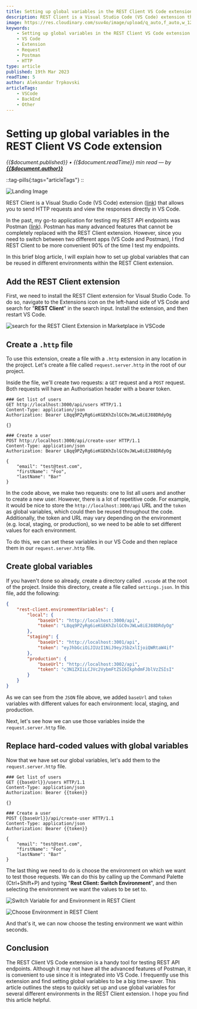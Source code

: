 ```yaml
---
title: Setting up global variables in the REST Client VS Code extension
description: REST Client is a Visual Studio Code (VS Code) extension that allows you to send HTTP requests and view the responses directly in VS Code. In the past, my go-to application for testing my REST API endpoints was Postman. Postman has many advanced features that cannot be completely replaced with the REST Client extension. However, since you need to switch between two different apps (VS Code and Postman), I find REST Client to be more convenient 90% of the time I test my endpoints. In this brief blog article, I will explain how to set up global variables that can be reused in different environments within the REST Client extension.
image: https://res.cloudinary.com/suv4o/image/upload/q_auto,f_auto,w_1200,e_sharpen:100/v1679178671/blog/setting-up-global-variables-in-the-rest-client-vs-code-extension/hero-image_wywhks
keywords:
    - Setting up global variables in the REST Client VS Code extension
    - VS Code
    - Extension
    - Request
    - Postman
    - HTTP
type: article
published: 19th Mar 2023
readTime: 5
author: Aleksandar Trpkovski
articleTags:
    - VSCode
    - BackEnd
    - Other
---
```


# Setting up global variables in the REST Client VS Code extension

_{{$document.published}} • {{$document.readTime}} min read — by **[{{$document.author}}](/)**_

::tag-pills{:tags="articleTags"}
::

![Landing Image](https://res.cloudinary.com/suv4o/image/upload/q_auto,f_auto,w_750,e_sharpen:100/v1679178671/blog/setting-up-global-variables-in-the-rest-client-vs-code-extension/hero-image_wywhks)

REST Client is a Visual Studio Code (VS Code) extension ([link](https://marketplace.visualstudio.com/items?itemName=humao.rest-client)) that allows you to send HTTP requests and view the responses directly in VS Code.

In the past, my go-to application for testing my REST API endpoints was Postman ([link](https://www.postman.com/)). Postman has many advanced features that cannot be completely replaced with the REST Client extension. However, since you need to switch between two different apps (VS Code and Postman), I find REST Client to be more convenient 90% of the time I test my endpoints.

In this brief blog article, I will explain how to set up global variables that can be reused in different environments within the REST Client extension.

## Add the REST Client extension

First, we need to install the REST Client extension for Visual Studio Code. To do so, navigate to the Extensions icon on the left-hand side of VS Code and search for "**REST Client**" in the search input. Install the extension, and then restart VS Code.

![search for the REST Client Extension in Marketplace in VSCode](https://res.cloudinary.com/suv4o/image/upload/q_auto,f_auto,w_850,e_sharpen:100/v1679177436/blog/setting-up-global-variables-in-the-rest-client-vs-code-extension/Image_-_1_p0uea1)

## Create a `.http` file

To use this extension, create a file with a `.http` extension in any location in the project. Let's create a file called `request.server.http` in the root of our project.

Inside the file, we'll create two requests: a `GET` request and a `POST` request. Both requests will have an Authorisation header with a bearer token.

```http
### Get list of users
GET http://localhost:3000/api/users HTTP/1.1
Content-Type: application/json
Authorization: Bearer L8qq9PZyRg6ieKGEKhZolGC0vJWLw8iEJ88DRdyOg

{}

### Create a user
POST http://localhost:3000/api/create-user HTTP/1.1
Content-Type: application/json
Authorization: Bearer L8qq9PZyRg6ieKGEKhZolGC0vJWLw8iEJ88DRdyOg

{
    "email": "test@test.com",
    "firstName": "Foo",
    "lastName": "Bar"
}
```

In the code above, we make two requests: one to list all users and another to create a new user. However, there is a lot of repetitive code. For example, it would be nice to store the `http://localhost:3000/api` URL and the `token` as global variables, which could then be reused throughout the code. Additionally, the token and URL may vary depending on the environment (e.g. local, staging, or production), so we need to be able to set different values for each environment.

To do this, we can set these variables in our VS Code and then replace them in our `request.server.http` file.

## Create global variables

If you haven't done so already, create a directory called `.vscode` at the root of the project. Inside this directory, create a file called `settings.json`. In this file, add the following:

```json
{
    "rest-client.environmentVariables": {
        "local": {
            "baseUrl": "http://localhost:3000/api",
            "token": "L8qq9PZyRg6ieKGEKhZolGC0vJWLw8iEJ88DRdyOg"
        },
        "staging": {
            "baseUrl": "http://localhost:3001/api",
            "token": "eyJhbGciOiJIUzI1NiJ9eyJSb2xlIjoiQWRtaW4if"
        },
        "production": {
            "baseUrl": "http://localhost:3002/api",
            "token": "c3N1ZXIiLCJVc2VybmFtZSI6IkphdmFJblVzZSIsI"
        }
    }
}
```

As we can see from the `JSON` file above, we added `baseUrl` and `token` variables with different values for each environment: local, staging, and production.

Next, let's see how we can use those variables inside the `request.server.http` file.

## Replace hard-coded values with global variables

Now that we have set our global variables, let's add them to the `request.server.http` file.

```http
### Get list of users
GET {{baseUrl}}/users HTTP/1.1
Content-Type: application/json
Authorization: Bearer {{token}}

{}

### Create a user
POST {{baseUrl}}/api/create-user HTTP/1.1
Content-Type: application/json
Authorization: Bearer {{token}}

{
    "email": "test@test.com",
    "firstName": "Foo",
    "lastName": "Bar"
}
```

The last thing we need to do is choose the environment on which we want to test those requests. We can do this by calling up the Command Palette (Ctrl+Shift+P) and typing "**Rest Client: Switch Environment**", and then selecting the environment we want the values to be set to.

![Switch Variable for and Environment in REST Client](https://res.cloudinary.com/suv4o/image/upload/q_auto,f_auto,w_850,e_sharpen:100/v1679177434/blog/setting-up-global-variables-in-the-rest-client-vs-code-extension/Image_-_2_pma4vb)

![Choose Environment in REST Client](https://res.cloudinary.com/suv4o/image/upload/q_auto,f_auto,w_850,e_sharpen:100/v1679177434/blog/setting-up-global-variables-in-the-rest-client-vs-code-extension/Image_-_3_lwn8ch.png)

And that's it, we can now choose the testing environment we want within seconds.

## Conclusion

The REST Client VS Code extension is a handy tool for testing REST API endpoints. Although it may not have all the advanced features of Postman, it is convenient to use since it is integrated into VS Code. I frequently use this extension and find setting global variables to be a big time-saver. This article outlines the steps to quickly set up and use global variables for several different environments in the REST Client extension. I hope you find this article helpful.
